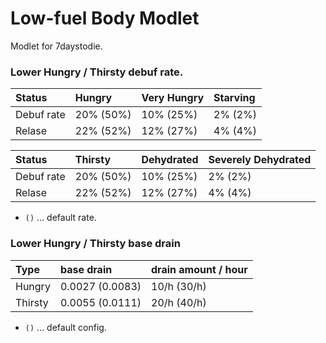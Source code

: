 Low-fuel Body Modlet
====================

Modlet for 7daystodie.

### Lower Hungry / Thirsty debuf rate.

| Status      | Hungry    | Very Hungry | Starving  |
|:------------|:----------|:------------|:----------|
| Debuf rate  | 20% (50%) | 10% (25%)   | 2% (2%)   |
| Relase      | 22% (52%) | 12% (27%)   | 4% (4%)   |

| Status      | Thirsty   | Dehydrated  | Severely Dehydrated |
|:------------|:----------|:------------|:----------|
| Debuf rate  | 20% (50%) | 10% (25%)   | 2% (2%)   |
| Relase      | 22% (52%) | 12% (27%)   | 4% (4%)   |

- `()` ... default rate.


### Lower Hungry / Thirsty base drain

| Type    | base drain      | drain amount / hour |
|:--------|:----------------|:------------|
| Hungry  | 0.0027 (0.0083) | 10/h (30/h) |
| Thirsty | 0.0055 (0.0111) | 20/h (40/h) |

- `()` ... default config.

